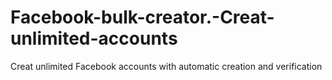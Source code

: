 # Facebook-bulk-creator.-Creat-unlimited-accounts
Creat unlimited Facebook accounts with automatic creation and verification
